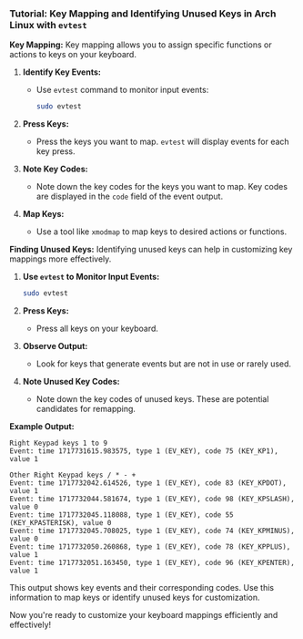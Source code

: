 ### Tutorial: Key Mapping and Identifying Unused Keys in Arch Linux with `evtest`

**Key Mapping:**
Key mapping allows you to assign specific functions or actions to keys on your keyboard.

1. **Identify Key Events:**
   - Use `evtest` command to monitor input events:
     ```bash
     sudo evtest
     ```

2. **Press Keys:**
   - Press the keys you want to map. `evtest` will display events for each key press.

3. **Note Key Codes:**
   - Note down the key codes for the keys you want to map. Key codes are displayed in the `code` field of the event output.

4. **Map Keys:**
   - Use a tool like `xmodmap` to map keys to desired actions or functions.

**Finding Unused Keys:**
Identifying unused keys can help in customizing key mappings more effectively.

1. **Use `evtest` to Monitor Input Events:**
   ```bash
   sudo evtest
   ```

2. **Press Keys:**
   - Press all keys on your keyboard.

3. **Observe Output:**
   - Look for keys that generate events but are not in use or rarely used.

4. **Note Unused Key Codes:**
   - Note down the key codes of unused keys. These are potential candidates for remapping.

**Example Output:**
```
Right Keypad keys 1 to 9
Event: time 1717731615.983575, type 1 (EV_KEY), code 75 (KEY_KP1), value 1

Other Right Keypad keys / * - +
Event: time 1717732042.614526, type 1 (EV_KEY), code 83 (KEY_KPDOT), value 1
Event: time 1717732044.581674, type 1 (EV_KEY), code 98 (KEY_KPSLASH), value 0
Event: time 1717732045.118088, type 1 (EV_KEY), code 55 (KEY_KPASTERISK), value 0
Event: time 1717732045.708025, type 1 (EV_KEY), code 74 (KEY_KPMINUS), value 0
Event: time 1717732050.260868, type 1 (EV_KEY), code 78 (KEY_KPPLUS), value 1
Event: time 1717732051.163450, type 1 (EV_KEY), code 96 (KEY_KPENTER), value 1
```

This output shows key events and their corresponding codes. Use this information to map keys or identify unused keys for customization.

Now you're ready to customize your keyboard mappings efficiently and effectively!